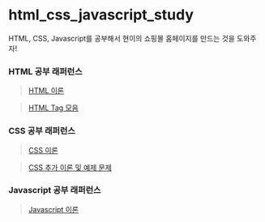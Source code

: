 # html_css_javascript_study

HTML, CSS, Javascript를 공부해서 현이의 쇼핑몰 홈페이지를 만드는 것을 도와주자!

### HTML 공부 래퍼런스

> [HTML 이론](http://tcpschool.com/html/intro)

> [HTML Tag 모음](http://tcpschool.com/html-tags/intro)

### CSS 공부 래퍼런스

> [CSS 이론](http://tcpschool.com/css/intro)

> [CSS 추가 이론 및 예제 문제](https://www.w3schools.com/css/default.asp)

### Javascript 공부 래퍼런스

> [Javascript 이론](http://tcpschool.com/javascript/intro)
> 
